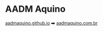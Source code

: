 # AADM Aquino
[aadmaquino.github.io](aadmaquino.github.io) ➡️ [aadmaquino.com.br](aadmaquino.com.br)
